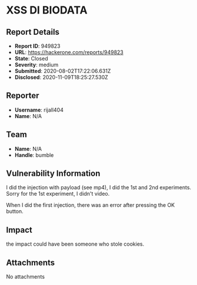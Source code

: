 # XSS DI BIODATA

## Report Details
- **Report ID**: 949823
- **URL**: https://hackerone.com/reports/949823
- **State**: Closed
- **Severity**: medium
- **Submitted**: 2020-08-02T17:22:06.631Z
- **Disclosed**: 2020-11-09T18:25:27.530Z

## Reporter
- **Username**: rijall404
- **Name**: N/A

## Team
- **Name**: N/A
- **Handle**: bumble

## Vulnerability Information
I did the injection with payload (see mp4), I did the 1st and 2nd experiments. Sorry for the 1st experiment, I didn't video.

When I did the first injection, there was an error after pressing the OK button.

## Impact

the impact could have been someone who stole cookies.

## Attachments
No attachments
